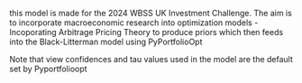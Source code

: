 this model is made for the 2024 WBSS UK Investment Challenge.
The aim is to incorporate macroeconomic research into optimization models - 
Incoporating Arbitrage Pricing Theory to produce priors which then feeds into the Black-Litterman model using PyPortfolioOpt

Note that view confidences and tau values used in the model are the default set by Pyportfolioopt
